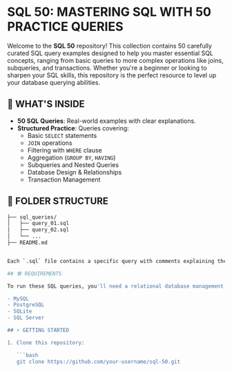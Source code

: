 # SQL 50: MASTERING SQL WITH 50 PRACTICE QUERIES

Welcome to the **SQL 50** repository! This collection contains 50 carefully curated SQL query examples designed to help you master essential SQL concepts, ranging from basic queries to more complex operations like joins, subqueries, and transactions. Whether you're a beginner or looking to sharpen your SQL skills, this repository is the perfect resource to level up your database querying abilities.

## 🚀 WHAT'S INSIDE

- **50 SQL Queries**: Real-world examples with clear explanations.
- **Structured Practice**: Queries covering:
  - Basic `SELECT` statements
  - `JOIN` operations
  - Filtering with `WHERE` clause
  - Aggregation (`GROUP BY`, `HAVING`)
  - Subqueries and Nested Queries
  - Database Design & Relationships
  - Transaction Management

## 📂 FOLDER STRUCTURE

```bash
├── sql_queries/
│   ├── query_01.sql
│   ├── query_02.sql
│   └── ...
├── README.md


Each `.sql` file contains a specific query with comments explaining the logic and purpose of the query.

## 🛠 REQUIREMENTS

To run these SQL queries, you'll need a relational database management system (RDBMS) such as:

- MySQL
- PostgreSQL
- SQLite
- SQL Server

## ⚡ GETTING STARTED

1. Clone this repository:

   ```bash
   git clone https://github.com/your-username/sql-50.git
